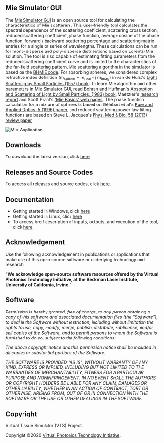 ## Mie Simulator GUI
The [Mie Simulator GUI](https://github.com/VirtualPhotonics/MieSimulatorGUI/wiki) is an open source tool for calculating the characteristics of Mie scatterers. This user-friendly tool calculates the spectral dependence of the scattering coefficient, scattering cross section, reduced scattering coefficient, phase function, average cosine of the phase function, forward / backward scattering percentage and scattering matrix entries for a single or series of wavelengths. These calculations can be run for mono-disperse and poly-disperse distributions based on Lorentz-Mie solution. The tool is also capable of estimating fitting parameters from the reduced scattering coefficient curve and is limited to the characteristics of the far-field scattering pattern. Mie scattering algorithm in the simulator is based on the [BHMIE code](https://onlinelibrary.wiley.com/doi/book/10.1002/9783527618156). For absorbing spheres, we considered complex refractive index definition (m<sub>sphere</sub> = m<sub>real</sub> – j m<sub>imag</sub>) in van de Hulst's [Light Scattering by Small Particles (1957) book](https://books.google.com/books?id=PlHfPMVAFRcC&source=gbs_navlinks_s). To learn Mie algorithm and other parameters in Mie Simulator GUI, read Bohren and Huffman's [Absorption and Scattering of Light by Small Particles, (1983) book](https://onlinelibrary.wiley.com/doi/book/10.1002/9783527618156), Maetzler's [research report](http://www.atmo.arizona.edu/students/courselinks/spring09/atmo656b/maetzler_mie_v2.pdf) and Scott Prahl's ['Mie Basics' web pages](https://miepython.readthedocs.io/en/latest/01_basics.html#). The phase function calculation for a mixture of spheres is based on Gélébart et al's [Pure and Applied Optics, 5 (1996) paper](https://iopscience.iop.org/article/10.1088/0963-9659/5/4/005/meta), and reduced scattering power law fiiting functions are based on Steve L. Jacques's [Phys. Med & Bio. 58 (2013) review paper](https://iopscience.iop.org/article/10.1088/0031-9155/58/11/R37)

![Mie-Application](https://github.com/VirtualPhotonics/MieSimulatorGUI/wiki/images/Mie-Simulator-GUI-Screenshot.png)

## Downloads
To download the latest version, click [here](https://github.com/VirtualPhotonics/MieSimulatorGUI/wiki/Downloads)

## Releases and Source Codes
To access all releases and source codes, click [here](https://github.com/VirtualPhotonics/MieSimulatorGUI/releases). 

## Documentation
 * Getting started in Windows, click [here](https://github.com/VirtualPhotonics/MieSimulatorGUI/wiki/Getting-Started-in-Windows)
 * Getting started in Linux, click [here](https://github.com/VirtualPhotonics/MieSimulatorGUI/wiki/Getting-Started-in-Linux)
 * To access breif description of inputs, outputs, and execution of the tool, click [here](https://github.com/VirtualPhotonics/MieSimulatorGUI/wiki/Mie-Simulator-GUI-Running-Application)

## Acknowledgement
Use the following acknowledgement in publications or applications that make use of this open source software or underlying technology and research:

"__We acknowledge open-source software resources offered by the Virtual Photonics Technology Initiative, at the Beckman Laser Institute, University of California, Irvine.__"

## Software
_Permission is hereby granted, free of charge, to any person obtaining a copy of this software and associated documentation files (the "Software"), to deal in the Software without restriction, including without limitation the rights to use, copy, modify, merge, publish, distribute, sublicense, and/or sell copies of the Software, and to permit persons to whom the Software is furnished to do so, subject to the following conditions:_

_The above copyright notice and this permission notice shall be included in all copies or substantial portions of the Software._

_THE SOFTWARE IS PROVIDED "AS IS", WITHOUT WARRANTY OF ANY KIND, EXPRESS OR IMPLIED, INCLUDING BUT NOT LIMITED TO THE WARRANTIES OF MERCHANTABILITY, FITNESS FOR A PARTICULAR PURPOSE AND NONINFRINGEMENT. IN NO EVENT SHALL THE AUTHORS OR COPYRIGHT HOLDERS BE LIABLE FOR ANY CLAIM, DAMAGES OR OTHER LIABILITY, WHETHER IN AN ACTION OF CONTRACT, TORT OR OTHERWISE, ARISING FROM, OUT OF OR IN CONNECTION WITH THE SOFTWARE OR THE USE OR OTHER DEALINGS IN THE SOFTWARE._

## Copyright
Virtual Tissue Simulator (VTS) Project.

Copyright ©2020 [Virtual Photonics Technology Initiative](https://virtualphotonics.org/).
